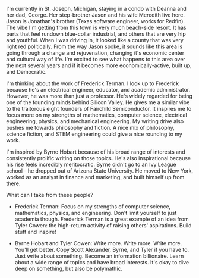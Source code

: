 I'm currently in St. Joseph, Michigan, staying in a condo with Deanna and her dad, George. Her step-brother Jason and his wife Meredith live here. Jason is Jonathan's brother (Texas software engineer, works for Redfin). The vibe I'm getting from this town is very much beach-side resort. It
has parts that feel rundown blue-collar industrial, and others that are very hip and youthful. When
I was driving in, it looked like a county that was very light red politically. From the way Jason
spoke, it sounds like this area is going through a change and rejuvenation, changing it's economic
center and cultural way of life. I'm excited to see what happens to this area over the next several
years and if it becomes more economically-active, built up, and Democratic.

I'm thinking about the work of Frederick Terman. I look up to Frederick because he's an electrical engineer, educator, and academic administrator. However, he was more than just a professor. He's widely regarded for being one of the founding minds behind Silicon Valley. He gives me a similar vibe
to the traitorous eight founders of Fairchild Semiconductor. It inspires me to focus more on my strengths of mathematics, computer science, electrical engineering, physics, and mechanical engineering. My writing drive also pushes me towards philosophy and fiction. A nice mix of philosophy, science fiction, and STEM engineering could give a nice rounding to my work.

I'm inspired by Byrne Hobart because of his broad range of interests and consistently prolific writing
on those topics. He's also inspirational because his rise feels incredibly meritocratic. Byrne didn't go to an Ivy League school - he dropped out of Arizona State University. He moved to New York, worked
as an analyst in finance and marketing, and built himself up from there.

What can I take from these people?
- Frederick Terman: Focus on my strengths of computer science, mathematics, physics, and engineering.
Don't limit yourself to just academia though. Frederick Terman is a great example of an idea from
Tyler Cowen: the high-return activity of raising others' aspirations. Build stuff and inspire!

- Byrne Hobart and Tyler Cowen: Write more. Write more. Write more. You'll get better. Copy Scott Alexander, Byrne, and Tyler if you have to. Just write about something. Become an information billionaire. Learn about a wide range of topics and have broad interests. It's okay to dive deep
on something, but also be polymathic.